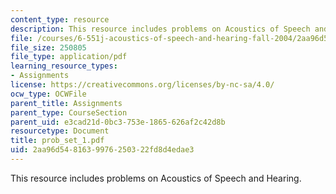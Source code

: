 ```yaml
---
content_type: resource
description: This resource includes problems on Acoustics of Speech and Hearing.
file: /courses/6-551j-acoustics-of-speech-and-hearing-fall-2004/2aa96d5481639976250322fd8d4edae3_prob_set_1.pdf
file_size: 250805
file_type: application/pdf
learning_resource_types:
- Assignments
license: https://creativecommons.org/licenses/by-nc-sa/4.0/
ocw_type: OCWFile
parent_title: Assignments
parent_type: CourseSection
parent_uid: e3cad21d-0bc3-753e-1865-626af2c42d8b
resourcetype: Document
title: prob_set_1.pdf
uid: 2aa96d54-8163-9976-2503-22fd8d4edae3
---
```

This resource includes problems on Acoustics of Speech and Hearing.